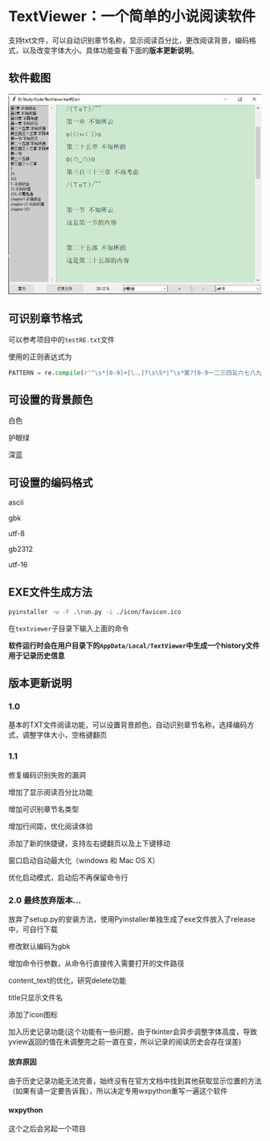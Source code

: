 # TextViewer：一个简单的小说阅读软件

支持txt文件，可以自动识别章节名称，显示阅读百分比，更改阅读背景，编码格式，以及改变字体大小。具体功能查看下面的**版本更新说明**。

## 软件截图

![screenshot](https://github.com/zoemurmure/TextViewer/blob/master/docs/screenshot.png)

## 可识别章节格式

可以参考项目中的`testRE.txt`文件

使用的正则表达式为

```python
PATTERN = re.compile(r'^\s*[0-9]+[\.、]?\s\S*|^\s*第?[0-9一二三四五六七八九十百千]+[章节部]\s\S*|^\s*chapter\s*[0-9]+\s\S*', re.MULTILINE)
```

## 可设置的背景颜色

白色

护眼绿

深蓝

## 可设置的编码格式

ascii

gbk

utf-8

gb2312

utf-16

## EXE文件生成方法

```bash
pyinstaller -w -F .\run.py -i ./icon/favicon.ico
```

在`textviewer`子目录下输入上面的命令

**软件运行时会在用户目录下的`AppData/Local/TextViewer`中生成一个history文件用于记录历史信息**

## 版本更新说明

### 1.0

基本的TXT文件阅读功能，可以设置背景颜色，自动识别章节名称，选择编码方式，调整字体大小，空格键翻页

### 1.1

修复编码识别失败的漏洞

增加了显示阅读百分比功能

增加可识别章节名类型

增加行间距，优化阅读体验

添加了新的快捷键，支持左右键翻页以及上下键移动

窗口启动自动最大化（windows 和 Mac OS X）

优化启动模式，启动后不再保留命令行

### 2.0 最终放弃版本...

放弃了setup.py的安装方法，使用Pyinstaller单独生成了exe文件放入了release中，可自行下载

修改默认编码为gbk

增加命令行参数，从命令行直接传入需要打开的文件路径

content_text的优化，研究delete功能

title只显示文件名

添加了icon图标

加入历史记录功能(这个功能有一些问题，由于tkinter会异步调整字体高度，导致yview返回的值在未调整完之前一直在变，所以记录的阅读历史会存在误差)

#### 放弃原因

由于历史记录功能无法完善，始终没有在官方文档中找到其他获取显示位置的方法（如果有请一定要告诉我），所以决定专用wxpython重写一遍这个软件

#### wxpython

这个之后会另起一个项目